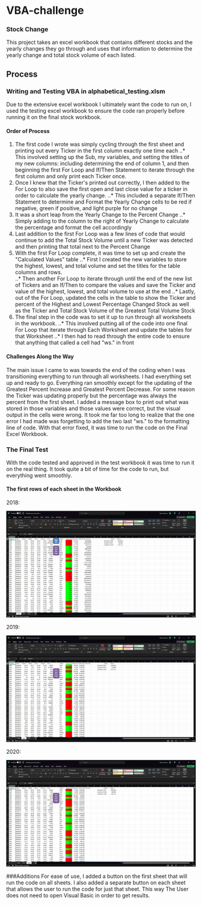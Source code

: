 # VBA-challenge

### Stock Change
This project takes an excel workbook that contains different stocks and the yearly changes they go through and uses that information to determine the yearly change and total stock volume of each listed.

## Process

### Writing and Testing VBA in alphabetical_testing.xlsm

Due to the extensive excel workbook I ultimately want the code to run on, I used the testing excel workbook to ensure the code ran properly before running it on the final stock workbook.

#### Order of Process

1. The first code I wrote was simply cycling through the first sheet and printing out every Ticker in the first column exactly one time each
..* This involved setting up the Sub, my variables, and setting the titles of my new columns: including determining the end of column 1, and then beginning the first For Loop and If/Then Statement to iterate through the first column and only print each Ticker once.
2. Once I knew that the Ticker's printed out correctly, I then added to the For Loop to also save the first open and last close value for a ticker in order to calculate the yearly change. 
..* This included a separate If/Then Statement to determine and Format the Yearly Change cells to be red if negative, green if positive, and light purple for no change
3. It was a short leap from the Yearly Change to the Percent Change
..* Simply adding to the column to the right of Yearly Change to calculate the percentage and format the cell accordingly
4. Last addition to the first For Loop was a few lines of code that would continue to add the Total Stock Volume until a new Ticker was detected and then printing that total next to the Percent Change
5. With the first For Loop complete, it was time to set up and create the "Calculated Values" table
..* First I created the new variables to store the highest, lowest, and total volume and set the titles for the table columns and rows. \
..* Then another For Loop to iterate through until the end of the new list of Tickers and an If/Then to compare the values and save the Ticker and value of the highest, lowest, and total volume to use at the end
..* Lastly, out of the For Loop, updated the cells in the table to show the Ticker and percent of the Highest and Lowest Percentage Changed Stock as well as the Ticker and Total Stock Volume of the Greatest Total Volume Stock
6. The final step in the code was to set it up to run through all worksheets in the workbook.
..* This involved putting all of the code into one final For Loop that iterate through Each Worksheet and update the tables for that Worksheet
..* I then had to read through the entire code to ensure that anything that called a cell had "ws." in front

#### Challenges Along the Way

The main issue I came to was towards the end of the coding when I was transitioning everything to run through all worksheets. I had everything set up and ready to go. Everything ran smoothly except for the updating of the Greatest Percent Increase and Greatest Percent Decrease. For some reason the Ticker was updating properly but the percentage was always the percent from the first sheet. I added a message box to print out what was stored in those variables and those values were correct, but the visual output in the cells were wrong. It took me far too long to realize that the one error I had made was forgetting to add the two last "ws." to the formatting line of code. With that error fixed, it was time to run the code on the Final Excel Workbook.

### The Final Test

With the code tested and approved in the test workbook it was time to run it on the real thing. It took quite a bit of time for the code to run, but everything went smoothly.

#### The first rows of each sheet in the Workbook

2018:

![alt text](https://github.com/beccasolomon22/VBA-challenge/blob/main/Multiple_year_stock_data%20-%20Excel%203_2_2023%201_30_27%20PM.png)

2019:

![alt text](https://github.com/beccasolomon22/VBA-challenge/blob/main/Multiple_year_stock_data%20-%20Excel%203_2_2023%201_30_35%20PM.png)

2020:

![alt text](https://github.com/beccasolomon22/VBA-challenge/blob/main/Multiple_year_stock_data%20-%20Excel%203_2_2023%201_30_44%20PM.png)

###Additions
For ease of use, I added a button on the first sheet that will run the code on all sheets. I also added a separate button on each sheet that allows the user to run the code for just that sheet. This way The User does not need to open Visual Basic in order to get results.
